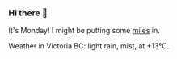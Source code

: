 ### Hi there :wave:

It's Monday! I might be putting some [miles](https://www.strava.com/athletes/889963) in.

Weather in Victoria BC: light rain, mist, at +13°C.
